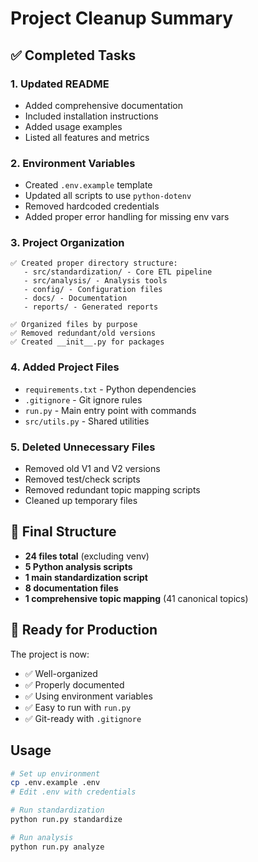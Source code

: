 # Project Cleanup Summary

## ✅ Completed Tasks

### 1. Updated README
- Added comprehensive documentation
- Included installation instructions
- Added usage examples
- Listed all features and metrics

### 2. Environment Variables
- Created `.env.example` template
- Updated all scripts to use `python-dotenv`
- Removed hardcoded credentials
- Added proper error handling for missing env vars

### 3. Project Organization
```
✅ Created proper directory structure:
   - src/standardization/ - Core ETL pipeline
   - src/analysis/ - Analysis tools
   - config/ - Configuration files
   - docs/ - Documentation
   - reports/ - Generated reports

✅ Organized files by purpose
✅ Removed redundant/old versions
✅ Created __init__.py for packages
```

### 4. Added Project Files
- `requirements.txt` - Python dependencies
- `.gitignore` - Git ignore rules
- `run.py` - Main entry point with commands
- `src/utils.py` - Shared utilities

### 5. Deleted Unnecessary Files
- Removed old V1 and V2 versions
- Removed test/check scripts
- Removed redundant topic mapping scripts
- Cleaned up temporary files

## 📁 Final Structure

- **24 files total** (excluding venv)
- **5 Python analysis scripts**
- **1 main standardization script**
- **8 documentation files**
- **1 comprehensive topic mapping** (41 canonical topics)

## 🚀 Ready for Production

The project is now:
- ✅ Well-organized
- ✅ Properly documented
- ✅ Using environment variables
- ✅ Easy to run with `run.py`
- ✅ Git-ready with `.gitignore`

## Usage

```bash
# Set up environment
cp .env.example .env
# Edit .env with credentials

# Run standardization
python run.py standardize

# Run analysis
python run.py analyze
```